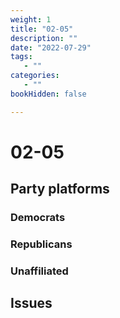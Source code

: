```yaml
---
weight: 1
title: "02-05"
description: ""
date: "2022-07-29"
tags:
   - ""
categories:
   - ""
bookHidden: false

---
```


# 02-05

## Party platforms

### Democrats

### Republicans

### Unaffiliated

## Issues

